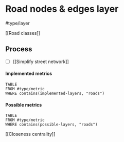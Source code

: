 # Road nodes & edges layer
#type/layer

[[Road classes]]
## Process 
- [ ] [[Simplify street network]]
#### Implemented metrics
```dataview
TABLE
FROM #type/metric 
WHERE contains(implemented-layers, "roads")
```
#### Possible metrics
```dataview
TABLE
FROM #type/metric 
WHERE contains(possible-layers, "roads")
```
[[Closeness centrality]]